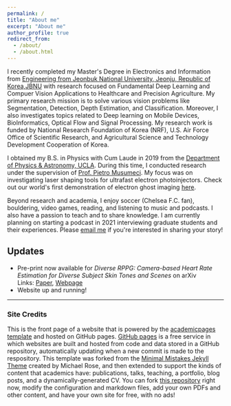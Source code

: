 ```yaml
---
permalink: /
title: "About me"
excerpt: "About me"
author_profile: true
redirect_from: 
  - /about/
  - /about.html
---
```


I recently completed my Master's Degree in Electronics and Information from [Engineering from Jeonbuk National University, Jeonju, Republic of Korea,JBNU](https://www.jbnu.ac.kr/kor/) with research focused on Fundamental Deep Learning and Compuer Vision Applications to Healthcare and Precision Agriculture.
My primary research mission is to solve various vision problems like Segmentation, Detection, Depth Estimation, and Classification. Moreover, I also investigates topics related to Deep learning on Mobile Devices, BioInformatics, Optical Flow and Signal Processing.
My research work is funded by National Research Foundation of Korea (NRF), U.S. Air Force Office of Scientific Research, and Agricultural Science and Technology Development Cooperation of Korea.

I obtained my B.S. in Physics with Cum Laude in 2019 from the [Department of Physics & Astronomy, UCLA](https://www.pa.ucla.edu/). During this time, I 
conducted research under the supervision of [Prof. Pietro Musumeci](https://www.pa.ucla.edu/faculty-websites/musumeci.html). My focus was on investigating laser shaping tools for ultrafast electron photoinjectors. Check out our world's first demonstration of electron ghost imaging [here](/publication/2018-09-11-electron-ghost-imaging). 

Beyond research and academia, I enjoy soccer (Chelsea F.C. fan), bouldering, video games, reading, and listening to music and podcasts. I also have a passion to teach and to share knowledge. I am 
currently planning on starting a podcast in 2021 interviewing graduate students and their experiences. Please [email me](mailto:krish@kabra.com) if you're interested in sharing your story!

## Updates
* Pre-print now available for *Diverse RPPG: Camera-based Heart Rate Estimation for Diverse Subject Skin Tones and Scenes* on arXiv <br> 
Links: [Paper](https://arxiv.org/abs/2010.12769), [Webpage](https://visual.ee.ucla.edu/diverse_rppg.htm)
* Website up and running! 

-------------------------

### Site Credits
This is the front page of a website that is powered by the [academicpages template](https://github.com/academicpages/academicpages.github.io) and hosted on GitHub pages. 
[GitHub pages](https://pages.github.com) is a free service in which websites are built and hosted from code and data stored in a GitHub repository, automatically updating
when a new commit is made to the respository. This template was forked from the [Minimal Mistakes Jekyll Theme](https://mmistakes.github.io/minimal-mistakes/) created by Michael Rose, 
and then extended to support the kinds of content that academics have: publications, talks, teaching, a portfolio, blog posts, and a dynamically-generated CV. You can fork 
[this repository](https://github.com/academicpages/academicpages.github.io) right now, modify the configuration and markdown files, add your own PDFs and other content, and have your
own site for free, with no ads! 
